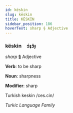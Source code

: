 ```yaml
---
id: këskin
slug: këskin
title: KËSKİN
sidebar_position: 186
hoverText: sharp § Adjective
---
```


### këskin&emsp;<span kind="abugida">ɔ́ʇɔ̃ɟ</span>

*sharp* **§** Adjective

**Verb**: to be sharp

**Noun**: sharpness

**Modifier**: sharp

Turkish keskin /ces.cin/

*Turkic Language Family*
